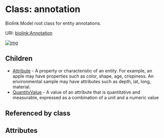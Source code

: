 
# Class: annotation


Biolink Model root class for entity annotations.

URI: [biolink:Annotation](https://w3id.org/biolink/vocab/Annotation)


[![img](https://yuml.me/diagram/nofunky;dir:TB/class/[QuantityValue],[Attribute],[Annotation]^-[QuantityValue],[Annotation]^-[Attribute])](https://yuml.me/diagram/nofunky;dir:TB/class/[QuantityValue],[Attribute],[Annotation]^-[QuantityValue],[Annotation]^-[Attribute])

## Children

 * [Attribute](Attribute.md) - A property or characteristic of an entity. For example, an apple may have properties such as color, shape, age, crispiness. An environmental sample may have attributes such as depth, lat, long, material.
 * [QuantityValue](QuantityValue.md) - A value of an attribute that is quantitative and measurable, expressed as a combination of a unit and a numeric value

## Referenced by class


## Attributes


